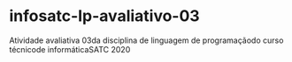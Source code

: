 # infosatc-Ip-avaliativo-03
Atividade avaliativa 03da disciplina de linguagem de programaçãodo curso técnicode informáticaSATC 2020
